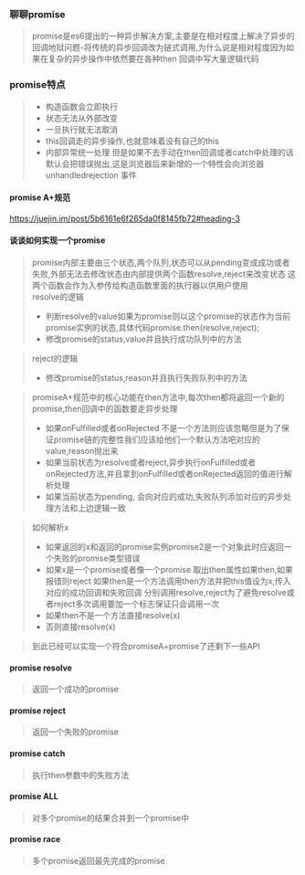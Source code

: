 ### 聊聊promise
> promise是es6提出的一种异步解决方案,主要是在相对程度上解决了异步的回调地狱问题-将传统的异步回调改为链式调用,为什么说是相对程度因为如果在复杂的异步操作中依然要在各种then
> 回调中写大量逻辑代码
### promise特点
> + 构造函数会立即执行
> + 状态无法从外部改变
> + 一旦执行就无法取消
> + this回调走的异步操作,也就意味着没有自己的this
> + 内部异常统一处理 但是如果不去手动在then回调或者catch中处理的话默认会把错误抛出,这是浏览器后来新增的一个特性会向浏览器unhandledrejection 事件
#### promise A+规范
https://juejin.im/post/5b6161e6f265da0f8145fb72#heading-3
#### 谈谈如何实现一个promise
> promise内部主要由三个状态,两个队列,状态可以从pending变成成功或者失败,外部无法去修改状态由内部提供两个函数resolve,reject来改变状态
> 这两个函数会作为入参传给构造函数里面的执行器以供用户使用  
> resolve的逻辑 
> + 判断resolve的value如果为promise则以这个promise的状态作为当前promise实例的状态,具体代码promise.then(resolve,reject);
> + 修改promise的status,value并且执行成功队列中的方法  

> reject的逻辑
> + 修改promise的status,reason并且执行失败队列中的方法

> promiseA+规范中的核心功能在then方法中,每次then都将返回一个新的promise,then回调中的函数要走异步处理
> + 如果onFulfilled或者onRejected 不是一个方法则应该忽略但是为了保证promise链的完整性我们应该给他们一个默认方法吧对应的value,reason抛出来
> + 如果当前状态为resolve或者reject,异步执行onFulfilled或者onRejected方法,并且拿到onFulfilled或者onRejected返回的值进行解析处理
> + 如果当前状态为pending, 会向对应的成功,失败队列添加对应的异步处理方法和上边逻辑一致

> 如何解析x
> + 如果返回的x和返回的promise实例promise2是一个对象此时应返回一个失败的promise类型错误
> + 如果x是一个promise或者像一个promise 取出then属性如果then,如果报错则reject  如果then是一个方法调用then方法并把this值设为x,传入对应的成功回调和失败回调
>    分别调用resolve,reject为了避免resolve或者reject多次调用要加一个标志保证只会调用一次
> + 如果then不是一个方法直接resolve(x)
> + 否则直接resolve(x)

>到此已经可以实现一个符合promiseA+promise了还剩下一些API
#### promise resolve
> 返回一个成功的promise
#### promise reject
> 返回一个失败的promise
#### promise catch
> 执行then参数中的失败方法
#### promise ALL
> 对多个promise的结果合并到一个promise中
#### promise race
> 多个promise返回最先完成的promise

